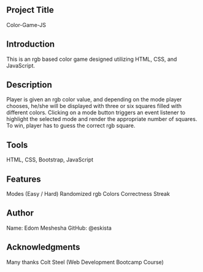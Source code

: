 ## Project Title ## 
Color-Game-JS

## Introduction ## 
This is an rgb based color game designed utilizing HTML, CSS, and JavaScript. 

## Description ## 
Player is given an rgb color value, and depending on the mode player chooses, he/she will be displayed with three or six squares filled with different colors. Clicking on a mode button triggers an event listener to highlight the selected mode and render the appropriate number of squares. To win, player has to guess the correct rgb square. 

## Tools ## 
HTML, CSS, Bootstrap, JavaScript

## Features ##
Modes (Easy / Hard)
Randomized rgb Colors
Correctness Streak


## Author ## 
Name: Edom Meshesha
GitHub: @eskista

## Acknowledgments ## 
Many thanks Colt Steel (Web Development Bootcamp Course)

